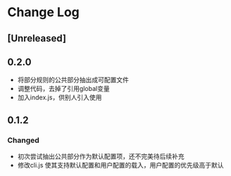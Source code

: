 # Change Log

## [Unreleased]

## 0.2.0

- 将部分规则的公共部分抽出成可配置文件
- 调整代码，去掉了引用global变量
- 加入index.js，供别人引入使用

## 0.1.2

### Changed

- 初次尝试抽出公共部分作为默认配置项，还不完美待后续补充
- 修改cli.js 使其支持默认配置和用户配置的载入，用户配置的优先级高于默认
